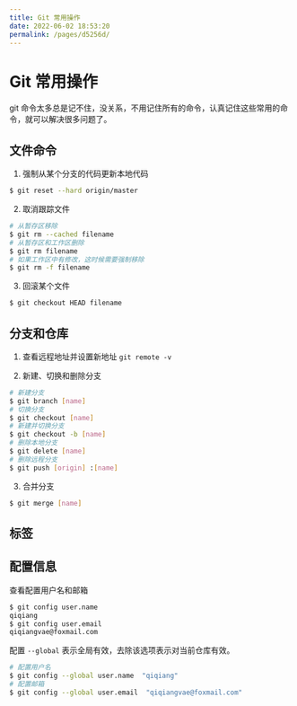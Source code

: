 ```yaml
---
title: Git 常用操作
date: 2022-06-02 18:53:20
permalink: /pages/d5256d/
---
```

# Git 常用操作

git 命令太多总是记不住，没关系，不用记住所有的命令，认真记住这些常用的命令，就可以解决很多问题了。

## 文件命令

1. 强制从某个分支的代码更新本地代码

```bash
$ git reset --hard origin/master
```

2. 取消跟踪文件

```bash
# 从暂存区移除
$ git rm --cached filename
# 从暂存区和工作区删除
$ git rm filename
# 如果工作区中有修改，这时候需要强制移除
$ git rm -f filename
```

3. 回滚某个文件

```bash
$ git checkout HEAD filename
```

## 分支和仓库

1. 查看远程地址并设置新地址 `git remote -v`

2. 新建、切换和删除分支

```bash
# 新建分支
$ git branch [name]
# 切换分支
$ git checkout [name]
# 新建并切换分支
$ git checkout -b [name]
# 删除本地分支
$ git delete [name]
# 删除远程分支
$ git push [origin] :[name]
```

3. 合并分支

```bash
$ git merge [name]
```

## 标签

## 配置信息

查看配置用户名和邮箱

```bash
$ git config user.name
qiqiang
$ git config user.email
qiqiangvae@foxmail.com
```

配置 `--global` 表示全局有效，去除该选项表示对当前仓库有效。

```bash
# 配置用户名
$ git config --global user.name  "qiqiang"
# 配置邮箱
$ git config --global user.email  "qiqiangvae@foxmail.com"
```
